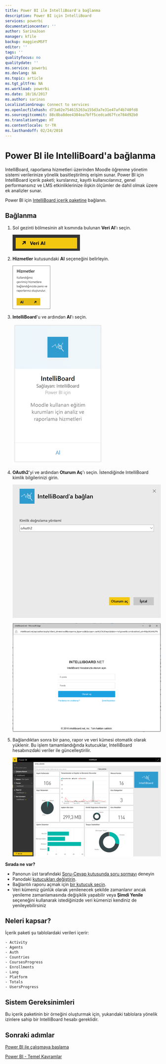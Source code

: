 ```yaml
---
title: Power BI ile IntelliBoard'a bağlanma
description: Power BI için IntelliBoard
services: powerbi
documentationcenter: ''
author: SarinaJoan
manager: kfile
backup: maggiesMSFT
editor: ''
tags: ''
qualityfocus: no
qualitydate: ''
ms.service: powerbi
ms.devlang: NA
ms.topic: article
ms.tgt_pltfrm: NA
ms.workload: powerbi
ms.date: 10/16/2017
ms.author: sarinas
LocalizationGroup: Connect to services
ms.openlocfilehash: d73a02e754615263a155d3a7e31e47af4b740fd8
ms.sourcegitcommit: 88c8ba8dee4384ea7bff5cedcad67fce784d92b0
ms.translationtype: HT
ms.contentlocale: tr-TR
ms.lasthandoff: 02/24/2018
---
```

# <a name="connect-to-intelliboard-with-power-bi"></a>Power BI ile IntelliBoard'a bağlanma
IntelliBoard, raporlama hizmetleri üzerinden Moodle öğrenme yönetim sistemi verilerinize yönelik basitleştirilmiş erişim sunar. Power BI için IntelliBoard içerik paketi; kurslarınız, kayıtlı kullanıcılarınız, genel performansınız ve LMS etkinliklerinize ilişkin ölçümler de dahil olmak üzere ek analizler sunar.

Power BI için [IntelliBoard içerik paketine](https://app.powerbi.com/getdata/services/intelliboard) bağlanın.

## <a name="how-to-connect"></a>Bağlanma
1. Sol gezinti bölmesinin alt kısmında bulunan **Veri Al**'ı seçin.  
   
    ![](media/service-connect-to-intelliboard/getdata.png)
2. **Hizmetler** kutusundaki **Al** seçeneğini belirleyin.  
   
    ![](media/service-connect-to-intelliboard/services.png)
3. **IntelliBoard**'u ve ardından **Al**'ı seçin.  
   
    ![](media/service-connect-to-intelliboard/intelliboard.png)
4. **OAuth2**'yi ve ardından **Oturum Aç**'ı seçin. İstendiğinde IntelliBoard kimlik bilgilerinizi girin.
   
    ![](media/service-connect-to-intelliboard/creds.png)
   
    ![](media/service-connect-to-intelliboard/creds2.png)
5. Bağlandıktan sonra bir pano, rapor ve veri kümesi otomatik olarak yüklenir. Bu işlem tamamlandığında kutucuklar, IntelliBoard hesabınızdaki veriler ile güncelleştirilir.
   
    ![](media/service-connect-to-intelliboard/dashboard.png)

**Sırada ne var?**

* Panonun üst tarafındaki [Soru-Cevap kutusunda soru sormayı](power-bi-q-and-a.md) deneyin
* Panodaki [kutucukları değiştirin](service-dashboard-edit-tile.md).
* Bağlantılı raporu açmak için [bir kutucuk seçin](service-dashboard-tiles.md).
* Veri kümeniz günlük olarak yenilenecek şekilde zamanlanır ancak yenileme zamanlamasında değişiklik yapabilir veya **Şimdi Yenile** seçeneğini kullanarak istediğinizde veri kümenizi kendiniz de yenileyebilirsiniz

## <a name="whats-included"></a>Neleri kapsar?
İçerik paketi şu tablolardaki verileri içerir:  

    - Activity  
    - Agents  
    - Auth  
    - Countries  
    - CoursesProgress  
    - Enrollments
    - Lang  
    - Platform  
    - Totals  
    - UsersProgress    

## <a name="system-requirements"></a>Sistem Gereksinimleri
Bu içerik paketinin bir örneğini oluşturmak için, yukarıdaki tablolara yönelik izinlere sahip bir IntelliBoard hesabı gereklidir.

## <a name="next-steps"></a>Sonraki adımlar
[Power BI ile çalışmaya başlama](service-get-started.md)

[Power BI - Temel Kavramlar](service-basic-concepts.md)


